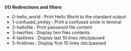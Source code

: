 **I/O Redirections and filters**
* 0-hello_world : Print Hello World to the standard output
* 1-confused_smiley : Print a confused smile in teminal
* 2-hellofile : Print password file content
* 3-twofiles : Display two files contents
* 4-lastlines : Display last 10 lines /etc/passwd
* 5-firstlines : Display first 10 lines /etc/passwd
